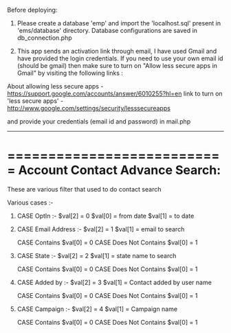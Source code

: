 Before deploying:

1. Please create a database 'emp' and import the 'localhost.sql' present in 'ems/database' directory.
Database configurations are saved in db_connection.php

2. This app sends an activation link through email, I have used Gmail and have provided the login credentials.
If you need to use your own email id (should be gmail) then  make sure to turn on "Allow less secure apps in Gmail" by visiting the following links :

About allowing less secure apps - https://support.google.com/accounts/answer/6010255?hl=en
link to turn on 'less secure apps' - http://www.google.com/settings/security/lesssecureapps

and provide your credentials (email id and password) in mail.php  

----

===========================
 Account Contact Advance Search:
===========================

These are various filter that used to do contact search 

Various cases :-

1. CASE OptIn :-
	$val[2] = 0
   	$val[0] = from date
   	$val[1] = to date

2. CASE Email Address :-
	$val[2] = 1
	$val[1] = email to search
	
	CASE Contains
   		$val[0] = 0
	CASE Does Not Contains
	  	$val[0] = 1	
		
3. CASE State :-
	$val[2] = 2
   	$val[1] = state name to search

   	CASE Contains
   		$val[0] = 0
	CASE Does Not Contains
	  	$val[0] = 1

4. CASE Added by :-
	$val[2] = 3
   	$val[1] = Contact added by user name
   	
	CASE Contains
   		$val[0] = 0
	CASE Does Not Contains
	  	$val[0] = 1

5. CASE Campaign :-
	$val[2] = 4
   	$val[1] = Campaign name

   	CASE Contains
   		$val[0] = 0
	CASE Does Not Contains
	  	$val[0] = 1
